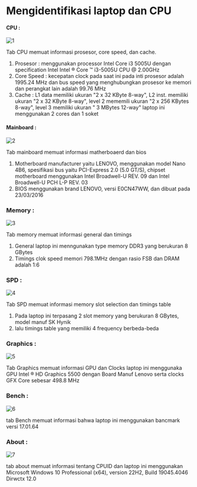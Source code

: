 # Mengidentifikasi laptop dan CPU

#### CPU :

![1](https://github.com/nurussaidatilchamidah/SysOP24-3123521024/assets/160559227/59f2c5ba-ce3a-49d3-a611-d3ff3c1ffa8c)

Tab CPU memuat informasi prosesor, core speed, dan cache.
1. Prosesor :
   menggunakan processor Intel Core i3 5005U dengan specification Intel Intel ® Core ™ i3-5005U CPU @ 2.00GHz
2. Core Speed :
   kecepatan clock pada saat ini pada inti prosesor adalah 1995.24 MHz dan bus speed yang menghubungkan prosesor ke memori dan perangkat lain adalah 99.76 MHz
3. Cache :
   L1 data memiliki ukuran "2 x 32 KByte 8-way", L2 inst. memiliki ukuran "2 x 32 KByte 8-way", level 2 mememili ukuran "2 x 256 KBytes 8-way", level 3 memiliki ukuran " 3 MBytes 12-way"
   laptop ini menggunakan 2 cores dan 1 soket

#### Mainboard :

![2](https://github.com/nurussaidatilchamidah/SysOP24-3123521024/assets/160559227/45e91f77-ca23-4e6f-95a8-e325154c2e39)

Tab mainboard memuat informasi matherboaerd dan bios
1. Motherboard
   manufacturer yaitu LENOVO, menggunakan model Nano 4B6, spesifikasi bus yaitu PCI-Express 2.0 (5.0 GT/S), chipset motherboard menggunakan Intel Broadwell-U REV. 09 dan Intel Broadwell-U PCH L-P REV. 03
2. BIOS
   menggunakan brand LENOVO, versi E0CN47WW, dan dibuat pada 23/03/2016

### Memory :

![3](https://github.com/nurussaidatilchamidah/SysOP24-3123521024/assets/160559227/5411dd52-0d43-4551-af74-3043093e19ed)

Tab memory memuat informasi general dan timings
1. General
   laptop ini menngunakan type memory DDR3 yang berukuran 8 GBytes
2. Timings
   clok speed memori 798.1MHz dengan rasio FSB dan DRAM adalah 1:6

### SPD :

![4](https://github.com/nurussaidatilchamidah/SysOP24-3123521024/assets/160559227/b325170c-fb15-4c27-ad56-2f59c952de5b)

Tab SPD memuat informasi memory slot selection dan timings table
1. Pada laptop ini terpasang 2 slot memory yang berukuran 8 GBytes, model manuf SK Hynik
2. lalu timings table yang memiliki 4 frequency berbeda-beda

### Graphics :

![5](https://github.com/nurussaidatilchamidah/SysOP24-3123521024/assets/160559227/87bdb01a-22de-48a9-bcbf-e0150e195180)

Tab Graphics memuat informasi GPU dan Clocks
laptop ini menggunaka GPU Intel ® HD Graphics 5500 dengan Board Manuf Lenovo serta clocks GFX Core sebesar 498.8 MHz

### Bench :

![6](https://github.com/nurussaidatilchamidah/SysOP24-3123521024/assets/160559227/7ff23fd6-7954-440c-a319-da972fb75967)

tab Bench memuat informasi bahwa laptop ini menggunakan bancmark versi 17.01.64 

### About :

![7](https://github.com/nurussaidatilchamidah/SysOP24-3123521024/assets/160559227/2d05f48e-212a-4255-9cb7-d4d9fdb264fe)

tab about memuat informasi tentang CPUID dan laptop ini menggunakan Microsoft Windows 10 Professional (x64), version 22H2, Build 19045.4046 Dirwctx 12.0 
